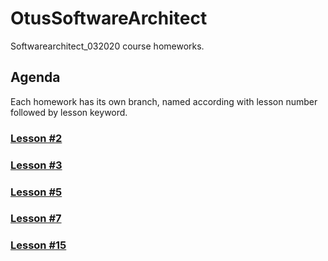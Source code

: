 # OtusSoftwareArchitect
Softwarearchitect_032020 course homeworks.

## Agenda
Each homework has its own branch, named according with lesson number followed by lesson keyword.

### [Lesson #2](https://github.com/DmitryAEfimov/otusSoftwareArchitect/tree/lesson02_dockerbase)

### [Lesson #3](https://github.com/DmitryAEfimov/otusSoftwareArchitect/tree/lesson03_minikubebase)

### [Lesson #5](https://github.com/DmitryAEfimov/otusSoftwareArchitect/tree/lesson05_minikubeadv)

### [Lesson #7](https://github.com/DmitryAEfimov/otusSoftwareArchitect/tree/lesson07_prometheus)

### [Lesson #15](https://github.com/DmitryAEfimov/otusSoftwareArchitect/tree/lesson15_cache)
